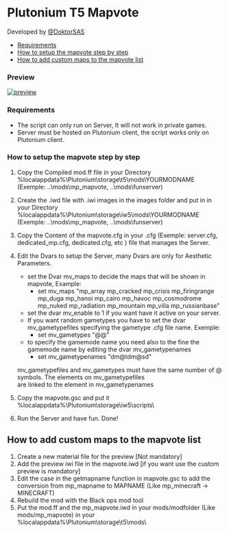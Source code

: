 # Plutonium T5 Mapvote
Developed by [@DoktorSAS](https://twitter.com/DoktorSAS)

 - [Requirements](#requirements)
 - [How to setup the mapvote step by step](#how-to-setup-the-mapvote-step-by-step)
 - [How to add custom maps to the mapvote list](#how-to-add-custom-maps-to-the-mapvote-list)

### Preview
[![preview](https://pbs.twimg.com/media/FU1ygnhWYAEXUfP?format=jpg&name=large)](https://www.youtube.com/watch?v=UquGVnZljdc)


### Requirements

- The script can only run on Server, It will not work in private games.
- Server must be hosted on Plutonium client, the script works only on Plutonium client.


### How to setup the mapvote step by step

 1) Copy the Compiled mod.ff file in your Directory %localappdata%\Plutonium\storage\t5\mods\YOURMODNAME (Exemple: ..\mods\mp_mapvote, ..\mods\funserver)
 2) Create the .iwd file with .iwi images in the images folder and put in in your Directory %localappdata%\Plutonium\storage\iw5\mods\YOURMODNAME (Exemple: ..\mods\mp_mapvote, ..\mods\funserver)
 3) Copy the Content of the mapvote.cfg in your .cfg (Exemple: server.cfg, dedicated_mp.cfg, dedicated.cfg, etc ) file that manages the Server.
 4) Edit the Dvars to setup the Server, many Dvars are only for Aesthetic Parameters.
    - set the Dvar mv_maps to decide the maps that will be shown in mapvote, Example:
        - set mv_maps "mp_array mp_cracked mp_crisis mp_firingrange mp_duga mp_hanoi mp_cairo mp_havoc mp_cosmodrome mp_nuked mp_radiation mp_mountain mp_villa mp_russianbase"
    - set the dvar mv_enable to 1 if you want have it active on your server.
    - If you want random gametypes you have to set the dvar mv_gametypefiles specifying the gametype .cfg file name. Exemple:
        - set mv_gametypes "@@"
    - to specify the gamemode name you need also to the fine the gamemode name by editing the dvar mv_gametypenames
        - set mv_gametypenames "dm@tdm@sd"
    
    mv_gametypefiles and mv_gametypes must have the same number of @ symbols. The elements on mv_gametypefiles  
    are linked to the element in mv_gametypenames
 5) Copy the mapvote.gsc and put it %localappdata%\Plutonium\storage\iw5\scripts\
 6) Run the Server and have fun. Done!

## How to add custom maps to the mapvote list
  1) Create a new material file for the preview [Not mandatory]
  2) Add the preview iwi file in the mapvote.iwd [if you want use the custom preview is mandatory]
  3) Edit the case in the getmapname function in mapvote.gsc to add the conversion from mp_mapname to MAPNAME (Like mp_minecraft -> MINECRAFT)
  3) Rebuild the mod with the Black ops mod tool
  4) Put the mod.ff and the mp_mapvote.iwd in your mods/modfolder (Like mods/mp_mapvote) in your %localappdata%\Plutonium\storage\t5\mods\    
